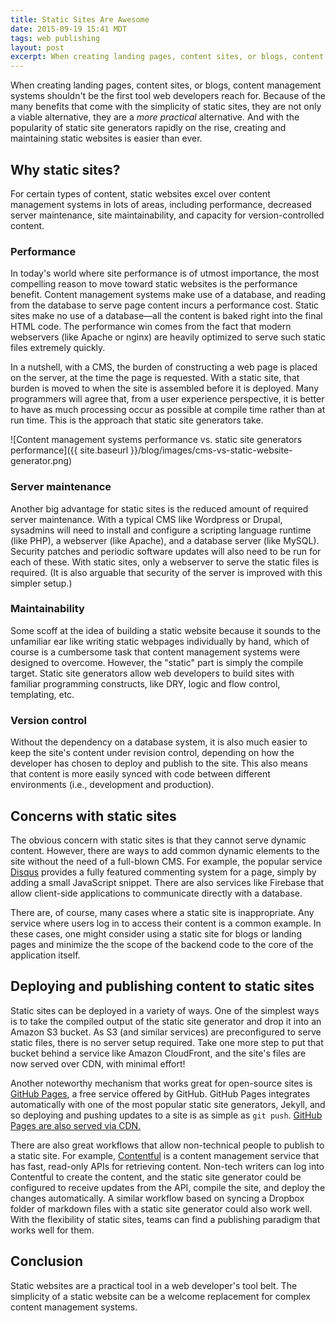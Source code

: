 ```yaml
---
title: Static Sites Are Awesome
date: 2015-09-19 15:41 MDT
tags: web publishing
layout: post
excerpt: When creating landing pages, content sites, or blogs, content management systems shouldn't be the first tool web developers reach for. Because of the many benefits that come with the simplicity of static sites, they are not only a viable alternative, they are a more practical alternative. And with the popularity of static site generators rapidly on the rise, creating and maintaining static websites is easier than ever.
---
```


When creating landing pages, content sites, or blogs, content management systems shouldn't be the first tool web developers reach for. Because of the many benefits that come with the simplicity of static sites, they are not only a viable alternative, they are a _more practical_ alternative. And with the popularity of static site generators rapidly on the rise, creating and maintaining static websites is easier than ever.

## Why static sites?

For certain types of content, static websites excel over content management systems in lots of areas, including performance, decreased server maintenance, site maintainability, and capacity for version-controlled content.

### Performance

In today's world where site performance is of utmost importance, the most compelling reason to move toward static websites is the performance benefit. Content management systems make use of a database, and reading from the database to serve page content incurs a performance cost. Static sites make no use of a database—all the content is baked right into the final HTML code. The performance win comes from the fact that modern webservers (like Apache or nginx) are heavily optimized to serve such static files extremely quickly.

In a nutshell, with a CMS, the burden of constructing a web page is placed on the server, at the time the page is requested. With a static site, that burden is moved to when the site is assembled before it is deployed. Many programmers will agree that, from a user experience perspective, it is better to have as much processing occur as possible at compile time rather than at run time. This is the approach that static site generators take.

![Content management systems performance vs. static site generators performance]({{ site.baseurl }}/blog/images/cms-vs-static-website-generator.png)

### Server maintenance

Another big advantage for static sites is the reduced amount of required server maintenance. With a typical CMS like Wordpress or Drupal, sysadmins will need to install and configure a scripting language runtime (like PHP), a webserver (like Apache), and a database server (like MySQL). Security patches and periodic software updates will also need to be run for each of these. With static sites, only a webserver to serve the static files is required. (It is also arguable that security of the server is improved with this simpler setup.)

### Maintainability

Some scoff at the idea of building a static website because it sounds to the unfamiliar ear like writing static webpages individually by hand, which of course is a cumbersome task that content management systems were designed to overcome. However, the "static" part is simply the compile target. Static site generators allow web developers to build sites with familiar programming constructs, like DRY, logic and flow control, templating, etc.

### Version control

Without the dependency on a database system, it is also much easier to keep the site's content under revision control, depending on how the developer has chosen to deploy and publish to the site. This also means that content is more easily synced with code between different environments (i.e., development and production).

## Concerns with static sites

The obvious concern with static sites is that they cannot serve dynamic content. However, there are ways to add common dynamic elements to the site without the need of a full-blown CMS. For example, the popular service [Disqus](https://disqus.com/) provides a fully featured commenting system for a page, simply by adding a small JavaScript snippet. There are also services like Firebase that allow client-side applications to communicate directly with a database.

There are, of course, many cases where a static site is inappropriate. Any service where users log in to access their content is a common example. In these cases, one might consider using a static site for blogs or landing pages and minimize the the scope of the backend code to the core of the application itself.

## Deploying and publishing content to static sites

Static sites can be deployed in a variety of ways. One of the simplest ways is to take the compiled output of the static site generator and drop it into an Amazon S3 bucket. As S3 (and similar services) are preconfigured to serve static files, there is no server setup required. Take one more step to put that bucket behind a service like Amazon CloudFront, and the site's files are now served over CDN, with minimal effort!

Another noteworthy mechanism that works great for open-source sites is [GitHub Pages](https://pages.github.com/), a free service offered by GitHub. GitHub Pages integrates automatically with one of the most popular static site generators, Jekyll, and so deploying and pushing updates to a site is as simple as `git push`. [GitHub Pages are also served via CDN.](https://github.com/blog/1715-faster-more-awesome-github-pages)

There are also great workflows that allow non-technical people to publish to a static site. For example, [Contentful](https://www.contentful.com/) is a content management service that has fast, read-only APIs for retrieving content. Non-tech writers can log into Contentful to create the content, and the static site generator could be configured to receive updates from the API, compile the site, and deploy the changes automatically. A similar workflow based on syncing a Dropbox folder of markdown files with a static site generator could also work well. With the flexibility of static sites, teams can find a publishing paradigm that works well for them.

## Conclusion

Static websites are a practical tool in a web developer's tool belt. The simplicity of a static website can be a welcome replacement for complex content management systems.
